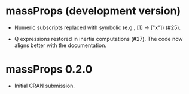 # massProps (development version)

* Numeric subscripts replaced with symbolic (e.g., [1] -> ["x"]) (#25).

* Q expressions restored in inertia computations (#27). The code now aligns
  better with the documentation.

# massProps 0.2.0

* Initial CRAN submission.
